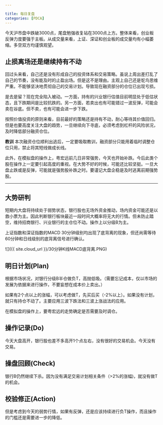 ```yaml
---

title: 每日复盘
categories: [PDCA]
---
```


今天沪市盘中跌破3000点，尾盘勉强收复站在3000点上方。整体来看，创业板反弹力度要强于主板。从成交量来看，上证、深证和创业板的成交量均有小幅萎缩。多空双方均谨慎观望。

## 止损离场还是继续持有不动

回过头来看，自己还是没有形成自己的投资体系和交易策略。虽说上周出差打乱了自己的节奏，没有能及时的止盈出场。但是这不是理由。主观上自己还是鸵鸟思维严重。不能够坚决地贯彻自己的交易计划。导致现在融资部分的仓位已出现亏损。

是去是留？现在完全陷入被动。一方面，持有的兴业银行估值目前明显处于低估状态，且下跌期间是比较抗跌的。另一方面，若卖出也有可能错过一波反弹，可能会卖在谷底。但不卖，也有可能会进一步下跌。

按照价值投资的原则来看，目前最好的策略还是持有不动，耐心等待其价值回归。但是也要高度关注大盘的趋势，一旦继续向下寻底，必须考虑到杠杆的风险状况，及时降低部分融资仓位。

**教训** 本次融资仓位顺利出逃后，一定要吸取教训，融资部分只能用着临时调整仓位只用，禁止将其短线做成长线。

此外，在模拟盘的操作上，粤宏远前几日非常强势，今天也开始补跌。今后此类个股在操作上一定要引起高度的重视。在大势不好的时候，可能还比较坚挺。一旦大盘止跌或是反弹，可能就是强势股补跌之时。要谨记大盘企稳是及时逃离前期强势股。

----

## 大势研判

短期内大盘将持续处于弱势状态，银行股也无场外资金推动，场内资金可能还是以救小票为主。因此判断银行板块最近一段时间大概率将无大的行情。但未防止踏空，维持招商银行、兴业银行的主仓位不动。操作上以分级B为主。

上证指数和深证指数的MACD 30分钟级别均出现了底背离的现象，但还尚需等待60分钟和日线级别的底背离信号进行确认。

![]({{ site.cloud_url }}/30分钟K线MACD底背离.PNG)

## 明日计划(Plan)
 根据市场状况，对银行分级B半仓做负T，高抛低吸。（需要忘记成本，仅以市场的发展为依据来进行操作，不要妄想在成本价上卖出。）

如果有2个点以上的涨幅，可以考虑做T，先买后买（-2%以上）。如果没有计划，就只有持仓不动了。主要应用三波下跌法和三波上涨战法的应用。

在模拟盘的操作上，要粤宏远的走势确定是否需要及时调仓。

## 操作记录(Do)

今天大盘高开，银行股也差不多高开1个点左右，没有很好的交易机会。今天没有交易。

## 操盘回顾(Check)

银行B仍然继续下杀。因为没有满足交易计划相关条件（>2%的涨幅)，就没有做T的机会。

## 校验修正(Action)

但是考虑到今天的弱势行情，如果有反弹，还是应该持续进行负T操作，而且操作的门槛还是需要进一步的降低。
